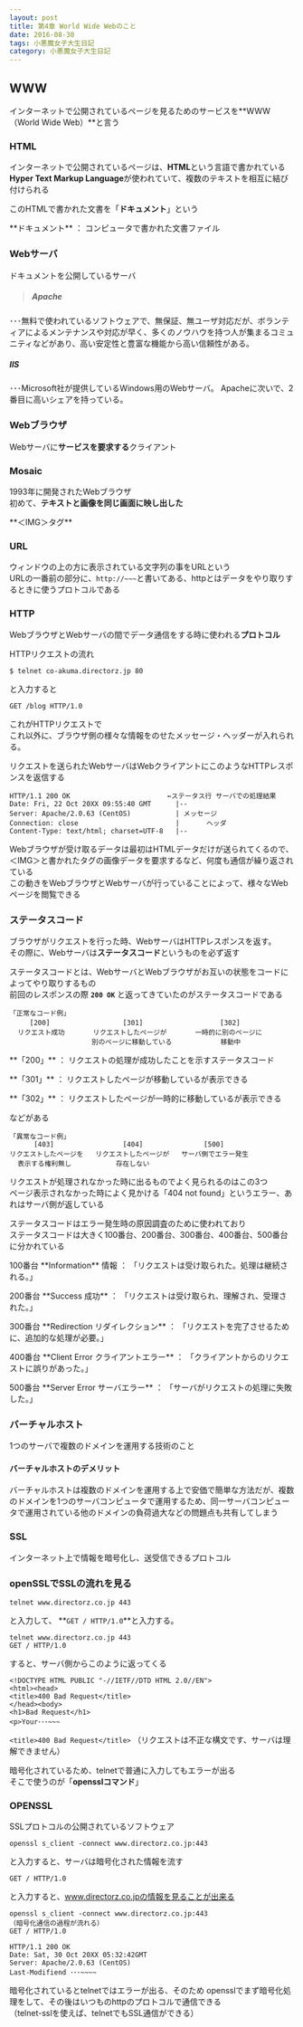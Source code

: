 ```yaml
---
layout: post
title: 第4章 World Wide Webのこと
date: 2016-08-30
tags: 小悪魔女子大生日記
category: 小悪魔女子大生日記
---
```


## WWW
インターネットで公開されているページを見るためのサービスを**WWW（World Wide Web）**と言う

### HTML
インターネットで公開されているページは、**HTML**という言語で書かれている<br>
**Hyper Text Markup Language**が使われていて、複数のテキストを相互に結び付けられる

このHTMLで書かれた文書を「**ドキュメント**」という
<p class="info">**ドキュメント** ： コンピュータで書かれた文書ファイル </p>

### Webサーバ
ドキュメントを公開しているサーバ<br>


> ##### Apache
･･･無料で使われているソフトウェアで、無保証、無ユーザ対応だが、ボランティアによるメンテナンスや対応が早く、多くのノウハウを持つ人が集まるコミュニティなどがあり、高い安定性と豊富な機能から高い信頼性がある。 
##### IIS 
･･･Microsoft社が提供しているWindows用のWebサーバ。
Apacheに次いで、2番目に高いシェアを持っている。

### Webブラウザ
Webサーバに**サービスを要求する**クライアント

### Mosaic
1993年に開発されたWebブラウザ<br>
初めて、**テキストと画像を同じ画面に映し出した**
<p class="info"> **＜IMG＞タグ**

### URL
ウィンドウの上の方に表示されている文字列の事をURLという<br>
URLの一番前の部分に、`http://~~~`と書いてある、httpとはデータをやり取りするときに使うプロトコルである

### HTTP
WebブラウザとWebサーバの間でデータ通信をする時に使われる**プロトコル**

HTTPリクエストの流れ

```
$ telnet co-akuma.directorz.jp 80
```

と入力すると

```
GET /blog HTTP/1.0
```

これがHTTPリクエストで<br>
これ以外に、ブラウザ側の様々な情報をのせたメッセージ・ヘッダーが入れられる。

リクエストを送られたWebサーバはWebクライアントにこのようなHTTPレスポンスを返信する

```
HTTP/1.1 200 OK                        ←ステータス行 サーバでの処理結果
Date: Fri, 22 Oct 20XX 09:55:40 GMT      |--
Server: Apache/2.0.63 (CentOS)           | メッセージ
Connection: close                        |　　　　ヘッダ
Content-Type: text/html; charset=UTF-8   |--
```

Webブラウザが受け取るデータは最初はHTMLデータだけが送られてくるので、＜IMG＞と書かれたタグの画像データを要求するなど、何度も通信が繰り返されている<br>
この動きをWebブラウザとWebサーバが行っていることによって、様々なWebページを閲覧できる

### ステータスコード
ブラウザがリクエストを行った時、WebサーバはHTTPレスポンスを返す。<br>
その際に、Webサーバは**ステータスコード**というものを必ず返す

ステータスコードとは、WebサーバとWebブラウザがお互いの状態をコードによってやり取りするもの<br>
前回のレスポンスの際 **`200 OK`** と返ってきていたのがステータスコードである

```
「正常なコード例」
     [200]                  [301]                   [302]　
  リクエスト成功 　　 　リクエストしたページが       一時的に別のページに
  　　　　　　　     　別のページに移動している            移動中
```
<p class="info">**「200」** ： リクエストの処理が成功したことを示すステータスコード
<p class="info">**「301」** ： リクエストしたページが移動しているが表示できる
<p class="info">**「302」** ： リクエストしたページが一時的に移動しているが表示できる

などがある

```
「異常なコード例」
      [403]                 [404]               [500]
リクエストしたページを   リクエストしたページが   サーバ側でエラー発生
  表示する権利無し           存在しない
```
リクエストが処理されなかった時に出るものでよく見られるのはこの3つ<br>
ページ表示されなかった時によく見かける「404 not found」というエラー、あれはサーバ側が返している

ステータスコードはエラー発生時の原因調査のために使われており<br>
ステータスコードは大きく100番台、200番台、300番台、400番台、500番台に分かれている

<p class="info">100番台 **Information** 情報 ： 「リクエストは受け取られた。処理は継続される。」
<p class="info">200番台 **Success 成功** ： 「リクエストは受け取られ、理解され、受理された。」
<p class="info">300番台 **Redirection リダイレクション** ： 「リクエストを完了させるために、追加的な処理が必要。」
<p class="info">400番台 **Client Error クライアントエラー** ： 「クライアントからのリクエストに誤りがあった。」
<p class="info">500番台 **Server Error サーバエラー** ： 「サーバがリクエストの処理に失敗した。」

### バーチャルホスト
1つのサーバで複数のドメインを運用する技術のこと

#### バーチャルホストのデメリット
バーチャルホストは複数のドメインを運用する上で安価で簡単な方法だが、複数のドメインを1つのサーバコンピュータで運用するため、同一サーバコンピュータで運用されている他のドメインの負荷過大などの問題点も共有してしまう

### SSL
インターネット上で情報を暗号化し、送受信できるプロトコル

### openSSLでSSLの流れを見る

```
telnet www.directorz.co.jp 443
```
と入力して、 **`GET / HTTP/1.0`**と入力する。
```
telnet www.directorz.co.jp 443
GET / HTTP/1.0
```

すると、サーバ側からこのように返ってくる

```
<!DOCTYPE HTML PUBLIC "-//IETF//DTD HTML 2.0//EN">
<html><head>
<title>400 Bad Request</title>
</head><body>
<h1>Bad Request</h1>
<p>Your･･･~~~
```
`<title>400 Bad Request</title>`
（リクエストは不正な構文です、サーバは理解できません）

暗号化されているため、telnetで普通に入力してもエラーが出る<br>
そこで使うのが「**opensslコマンド**」

### OPENSSL
SSLプロトコルの公開されているソフトウェア

```
openssl s_client -connect www.directorz.co.jp:443
```

と入力すると、サーバは暗号化された情報を流す

```
GET / HTTP/1.0
```

と入力すると、www.directorz.co.jpの情報を見ることが出来る

```
openssl s_client -connect www.directorz.co.jp:443
（暗号化通信の過程が流れる）
GET / HTTP/1.0

HTTP/1.1 200 OK
Date: Sat, 30 Oct 20XX 05:32:42GMT
Server: Apache/2.0.63 (CentOS)
Last-Modifiend ･･･~~~~
```
暗号化されているとtelnetではエラーが出る、そのため opensslでまず暗号化処理をして、その後はいつものhttpのプロトコルで通信できる<br>
（telnet-sslを使えば、telnetでもSSL通信ができる）
